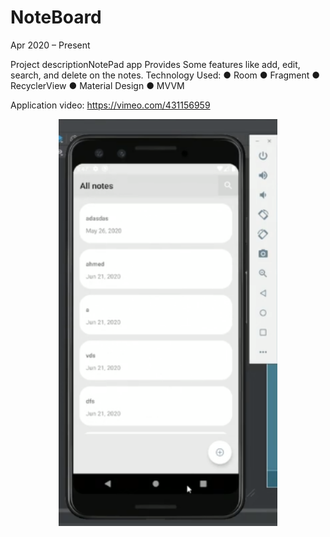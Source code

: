 # NoteBoard
Apr 2020 – Present

Project descriptionNotePad app Provides Some features like add, edit, search, and delete on
the notes.
Technology Used:
● Room
● Fragment
● RecyclerView
● Material Design
● MVVM

Application video:
https://vimeo.com/431156959

<p align="center">
  <img src="Cre.PNG" width="350" title="hover text">
</p>
